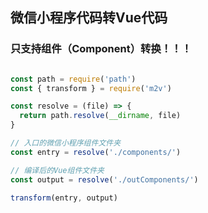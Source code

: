 ## 微信小程序代码转Vue代码

### 只支持组件（Component）转换！！！

```js

const path = require('path')
const { transform } = require('m2v')

const resolve = (file) => {
  return path.resolve(__dirname, file)
}

// 入口的微信小程序组件文件夹
const entry = resolve('./components/')

// 编译后的Vue组件文件夹
const output = resolve('./outComponents/')

transform(entry, output)

```